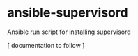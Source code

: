 ansible-supervisord
===================

Ansible run script for installing supervisord

[ documentation to follow ]

